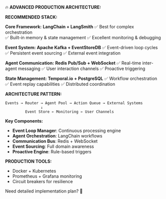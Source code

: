 
🔥 **ADVANCED PRODUCTION ARCHITECTURE:**

**RECOMMENDED STACK:**

**Core Framework:** **LangChain + LangSmith**
✅ Best for complex orchestration  
✅ Built-in memory & state management
✅ Excellent monitoring & debugging

**Event System:** **Apache Kafka + EventStoreDB**
✅ Event-driven loop cycles
✅ Persistent event sourcing
✅ External event integration

**Agent Communication:** **Redis Pub/Sub + WebSocket**
✅ Real-time inter-agent messaging
✅ User interaction channels
✅ Proactive triggering

**State Management:** **Temporal.io + PostgreSQL**
✅ Workflow orchestration
✅ Event replay capabilities
✅ Distributed coordination

**ARCHITECTURE PATTERN:**
```
Events → Router → Agent Pool → Action Queue → External Systems
                ↓
         Event Store ← Monitoring ← User Channels
```

**Key Components:**
- **Event Loop Manager**: Continuous processing engine
- **Agent Orchestration**: LangChain workflows
- **Communication Bus**: Redis + WebSocket
- **Event Sourcing**: Full domain awareness
- **Proactive Engine**: Rule-based triggers

**PRODUCTION TOOLS:**
- Docker + Kubernetes
- Prometheus + Grafana monitoring
- Circuit breakers for resilience

Need detailed implementation plan? 🚀